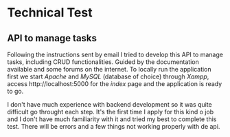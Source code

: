 # Technical Test
## API to manage tasks

Following the instructions sent by email I tried to develop this API to manage tasks, including CRUD functionalities. Guided by the documentation available and some forums on the internet.
To locally run the application first we start *Apache* and *MySQL* (database of choice) through *Xampp*, access http://localhost:5000 for the *index* page and the application is ready to go.

I don't have much experience with backend development so it was quite difficult go throught each step. It's the first time I apply for this kind o job and I don't have much familiarity with it and tried my best to complete this test. There will be errors and a few things not working properly with de api.
